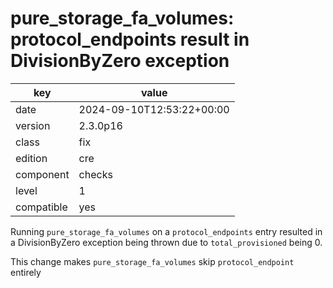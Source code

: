 [//]: # (werk v2)
# pure_storage_fa_volumes: protocol_endpoints result in DivisionByZero exception

key        | value
---------- | ---
date       | 2024-09-10T12:53:22+00:00
version    | 2.3.0p16
class      | fix
edition    | cre
component  | checks
level      | 1
compatible | yes

Running `pure_storage_fa_volumes` on a `protocol_endpoints` entry resulted in a DivisionByZero
exception being thrown due to `total_provisioned` being 0.

This change makes `pure_storage_fa_volumes` skip `protocol_endpoint` entirely
